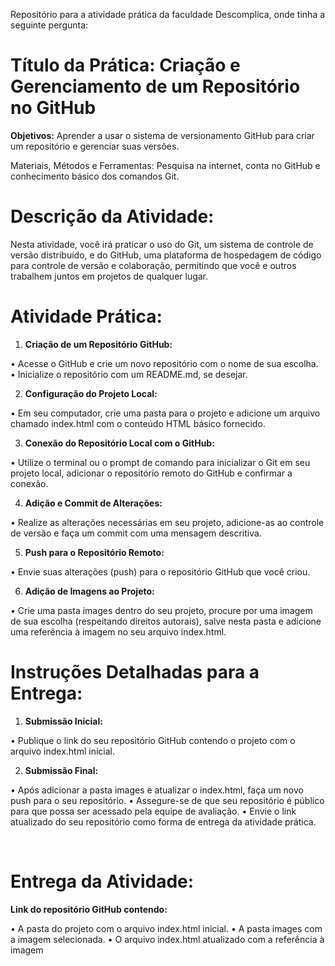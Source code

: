 Repositório para a atividade prática da faculdade Descomplica, onde tinha a seguinte pergunta: 

# **Título da Prática:** Criação e Gerenciamento de um Repositório no GitHub

**Objetivos:** Aprender a usar o sistema de versionamento GitHub para criar um repositório e gerenciar suas versões.

Materiais, Métodos e Ferramentas: Pesquisa na internet, conta no GitHub e conhecimento básico dos comandos Git.

# **Descrição da Atividade:**

Nesta atividade, você irá praticar o uso do Git, um sistema de controle de versão distribuído, e do GitHub, uma plataforma de hospedagem de código para controle de versão e colaboração, permitindo que você e outros trabalhem juntos em projetos de qualquer lugar.


# **Atividade Prática:**

1. **Criação de um Repositório GitHub:**

• Acesse o GitHub e crie um novo repositório com o nome de sua escolha.
• Inicialize o repositório com um README.md, se desejar.

2. **Configuração do Projeto Local:**

• Em seu computador, crie uma pasta para o projeto e adicione um arquivo chamado index.html com o conteúdo HTML básico fornecido.

3. **Conexão do Repositório Local com o GitHub:**

• Utilize o terminal ou o prompt de comando para inicializar o Git em seu projeto local, adicionar o repositório remoto do GitHub e confirmar a conexão.

4. **Adição e Commit de Alterações:**

• Realize as alterações necessárias em seu projeto, adicione-as ao controle de versão e faça um commit com uma mensagem descritiva.

5. **Push para o Repositório Remoto:**

• Envie suas alterações (push) para o repositório GitHub que você criou.

6. **Adição de Imagens ao Projeto:**

• Crie uma pasta images dentro do seu projeto, procure por uma imagem de sua escolha (respeitando direitos autorais), salve nesta pasta e adicione uma referência à imagem no seu arquivo index.html.



# **Instruções Detalhadas para a Entrega:**

1. **Submissão Inicial:**

• Publique o link do seu repositório GitHub contendo o projeto com o arquivo index.html inicial.

2. **Submissão Final:**

• Após adicionar a pasta images e atualizar o index.html, faça um novo push para o seu repositório.
• Assegure-se de que seu repositório é público para que possa ser acessado pela equipe de avaliação.
• Envie o link atualizado do seu repositório como forma de entrega da atividade prática.

​

# **Entrega da Atividade:**

**Link do repositório GitHub contendo:**

• A pasta do projeto com o arquivo index.html inicial.
• A pasta images com a imagem selecionada.
• O arquivo index.html atualizado com a referência à imagem
